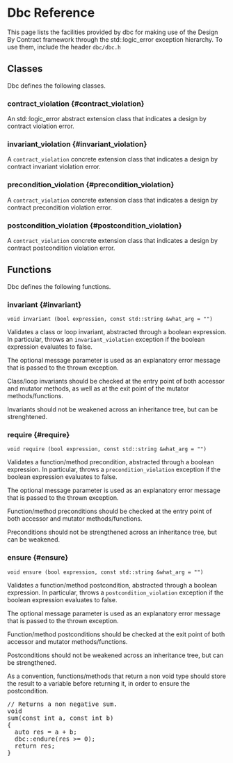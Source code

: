 # Dbc Reference

This page lists the facilities provided by dbc for making use of the Design By
Contract framework through the std::logic_error exception hierarchy.
To use them, include the header `dbc/dbc.h`


## Classes

Dbc defines the following classes.

### contract_violation {#contract_violation}

An std::logic_error abstract extension class that indicates a design by contract
violation error.

### invariant_violation {#invariant_violation}

A `contract_violation` concrete extension class that indicates a design by
contract invariant violation error.

### precondition_violation {#precondition_violation}

A `contract_violation` concrete extension class that indicates a design by
contract precondition violation error.

### postcondition_violation {#postcondition_violation}

A `contract_violation` concrete extension class that indicates a design by
contract postcondition violation error.

## Functions

Dbc defines the following functions.

### invariant {#invariant}

`void invariant (bool expression, const std::string &what_arg = "")`

Validates a class or loop invariant, abstracted through a boolean expression.
In particular, throws an `invariant_violation` exception if the boolean
expression evaluates to false.

The optional message parameter is used as an explanatory error message that is
passed to the thrown exception.

Class/loop invariants should be checked at the entry point of both accessor and
mutator methods, as well as at the exit point of the mutator methods/functions.

Invariants should not be weakened across an inheritance tree, but can be
strenghtened.

### require {#require}

`void require (bool expression, const std::string &what_arg = "")`

Validates a function/method precondition, abstracted through a boolean
expression. In particular, throws a `precondition_violation` exception if the
boolean expression evaluates to false.

The optional message parameter is used as an explanatory error message that is
passed to the thrown exception.

Function/method preconditions should be checked at the entry point of both
accessor and mutator methods/functions.

Preconditions should not be strengthened across an inheritance tree, but can be
weakened.

### ensure {#ensure}

`void ensure (bool expression, const std::string &what_arg = "")`

Validates a function/method postcondition, abstracted through a boolean
expression. In particular, throws a `postcondition_violation` exception if the
boolean expression evaluates to false.

The optional message parameter is used as an explanatory error message that is
passed to the thrown exception.

Function/method postconditions should be checked at the exit point of both
accessor and mutator methods/functions.

Postconditions should not be weakened across an inheritance tree, but can be
strengthened.

As a convention, functions/methods that return a non void type should store the
result to a variable before returning it, in order to ensure the postcondition.

<pre>
// Returns a non negative sum.
void
sum(const int a, const int b) 
{
  auto res = a + b;
  dbc::endure(res >= 0);
  return res;
}
</pre>